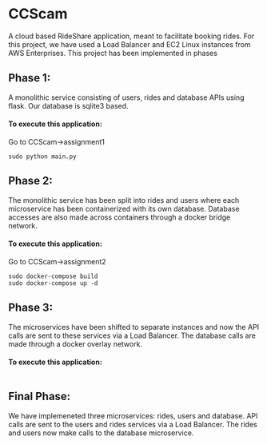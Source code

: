 # CCScam
A cloud based RideShare application, meant to facilitate booking rides.
For this project, we have used a Load Balancer and EC2 Linux instances from AWS Enterprises.
This project has been implemented in phases
## Phase 1:
A monolithic service consisting of users, rides and database APIs using flask. Our database is sqlite3 based.
#### To execute this application:
Go to CCScam->assignment1
```
sudo python main.py
```
## Phase 2:
The monolithic service has been split into rides and users where each microservice has been containerized with its own database. Database accesses are also made across containers through a docker bridge network.
#### To execute this application:
Go to CCScam->assignment2
```
sudo docker-compose build
sudo docker-compose up -d
```
## Phase 3:
The microservices have been shifted to separate instances and now the API calls are sent to these services via a Load Balancer. The database calls are made through a docker overlay network.
#### To execute this application:

```
```
## Final Phase:
We have implemeneted three microservices: rides, users and database.
API calls are sent to the users and rides services via a Load Balancer. The rides and users now make calls to the database microservice.
